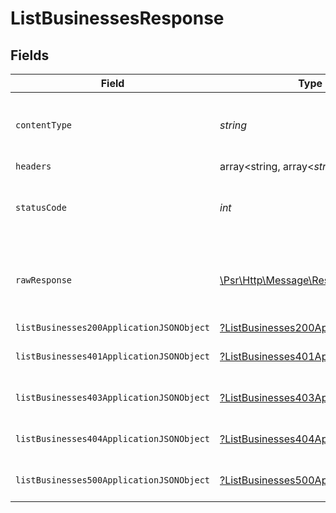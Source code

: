 # ListBusinessesResponse


## Fields

| Field                                                                                                        | Type                                                                                                         | Required                                                                                                     | Description                                                                                                  |
| ------------------------------------------------------------------------------------------------------------ | ------------------------------------------------------------------------------------------------------------ | ------------------------------------------------------------------------------------------------------------ | ------------------------------------------------------------------------------------------------------------ |
| `contentType`                                                                                                | *string*                                                                                                     | :heavy_check_mark:                                                                                           | HTTP response content type for this operation                                                                |
| `headers`                                                                                                    | array<string, array<*string*>>                                                                               | :heavy_minus_sign:                                                                                           | N/A                                                                                                          |
| `statusCode`                                                                                                 | *int*                                                                                                        | :heavy_check_mark:                                                                                           | HTTP response status code for this operation                                                                 |
| `rawResponse`                                                                                                | [\Psr\Http\Message\ResponseInterface](https://www.php-fig.org/psr/psr-7/#33-psrhttpmessageresponseinterface) | :heavy_minus_sign:                                                                                           | Raw HTTP response; suitable for custom response parsing                                                      |
| `listBusinesses200ApplicationJSONObject`                                                                     | [?ListBusinesses200ApplicationJSON](../../models/operations/ListBusinesses200ApplicationJSON.md)             | :heavy_minus_sign:                                                                                           | OK                                                                                                           |
| `listBusinesses401ApplicationJSONObject`                                                                     | [?ListBusinesses401ApplicationJSON](../../models/operations/ListBusinesses401ApplicationJSON.md)             | :heavy_minus_sign:                                                                                           | General error response                                                                                       |
| `listBusinesses403ApplicationJSONObject`                                                                     | [?ListBusinesses403ApplicationJSON](../../models/operations/ListBusinesses403ApplicationJSON.md)             | :heavy_minus_sign:                                                                                           | General error response                                                                                       |
| `listBusinesses404ApplicationJSONObject`                                                                     | [?ListBusinesses404ApplicationJSON](../../models/operations/ListBusinesses404ApplicationJSON.md)             | :heavy_minus_sign:                                                                                           | General error response                                                                                       |
| `listBusinesses500ApplicationJSONObject`                                                                     | [?ListBusinesses500ApplicationJSON](../../models/operations/ListBusinesses500ApplicationJSON.md)             | :heavy_minus_sign:                                                                                           | General error response                                                                                       |